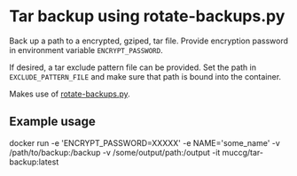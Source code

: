 # Tar backup using rotate-backups.py

Back up a path to a encrypted, gziped, tar file.
Provide encryption password in environment variable `ENCRYPT_PASSWORD`.

If desired, a tar exclude pattern file can be provided. Set the path 
in `EXCLUDE_PATTERN_FILE` and make sure that path is bound into the
container.

Makes use of [rotate-backups.py](https://github.com/adamfeuer/rotate-backups).

## Example usage

docker run -e 'ENCRYPT_PASSWORD=XXXXX' -e NAME='some_name' -v /path/to/backup:/backup -v /some/output/path:/output -it muccg/tar-backup:latest
